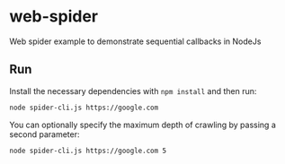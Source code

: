 # web-spider

Web spider example to demonstrate sequential callbacks in NodeJs

## Run

Install the necessary dependencies with `npm install` and then run:

```bash
node spider-cli.js https://google.com
```

You can optionally specify the maximum depth of crawling by passing a second parameter:

```bash
node spider-cli.js https://google.com 5
```
